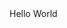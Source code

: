 <head>
<meta http-equiv="Content-Type" content="text/html; charset=utf-8" />
<title>无标题文档</title>
</head>

<body>
Hello World
</body>
</html>
